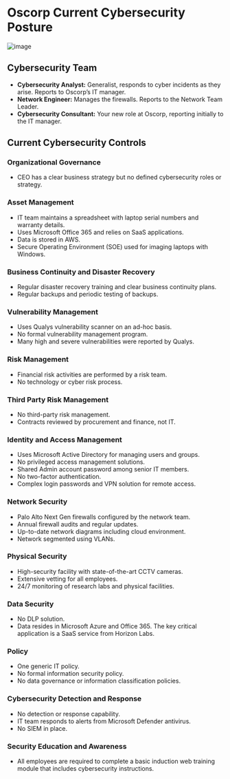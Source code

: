 # Oscorp Current Cybersecurity Posture
![image](https://github.com/Algoroy27/GRC/assets/137920855/4e6ad7dd-91b6-46ae-9225-e8aab77800f0)

## Cybersecurity Team
- **Cybersecurity Analyst:** Generalist, responds to cyber incidents as they arise. Reports to Oscorp’s IT manager.
- **Network Engineer:** Manages the firewalls. Reports to the Network Team Leader.
- **Cybersecurity Consultant:** Your new role at Oscorp, reporting initially to the IT manager.

## Current Cybersecurity Controls

### Organizational Governance
- CEO has a clear business strategy but no defined cybersecurity roles or strategy.

### Asset Management
- IT team maintains a spreadsheet with laptop serial numbers and warranty details.
- Uses Microsoft Office 365 and relies on SaaS applications.
- Data is stored in AWS.
- Secure Operating Environment (SOE) used for imaging laptops with Windows.

### Business Continuity and Disaster Recovery
- Regular disaster recovery training and clear business continuity plans.
- Regular backups and periodic testing of backups.

### Vulnerability Management
- Uses Qualys vulnerability scanner on an ad-hoc basis.
- No formal vulnerability management program.
- Many high and severe vulnerabilities were reported by Qualys.

### Risk Management
- Financial risk activities are performed by a risk team.
- No technology or cyber risk process.

### Third Party Risk Management
- No third-party risk management.
- Contracts reviewed by procurement and finance, not IT.

### Identity and Access Management
- Uses Microsoft Active Directory for managing users and groups.
- No privileged access management solutions.
- Shared Admin account password among senior IT members.
- No two-factor authentication.
- Complex login passwords and VPN solution for remote access.

### Network Security
- Palo Alto Next Gen firewalls configured by the network team.
- Annual firewall audits and regular updates.
- Up-to-date network diagrams including cloud environment.
- Network segmented using VLANs.

### Physical Security
- High-security facility with state-of-the-art CCTV cameras.
- Extensive vetting for all employees.
- 24/7 monitoring of research labs and physical facilities.

### Data Security
- No DLP solution.
- Data resides in Microsoft Azure and Office 365.
The key critical application is a SaaS service from Horizon Labs.

### Policy
- One generic IT policy.
- No formal information security policy.
- No data governance or information classification policies.

### Cybersecurity Detection and Response
- No detection or response capability.
- IT team responds to alerts from Microsoft Defender antivirus.
- No SIEM in place.

### Security Education and Awareness
- All employees are required to complete a basic induction web training module that includes cybersecurity instructions.
